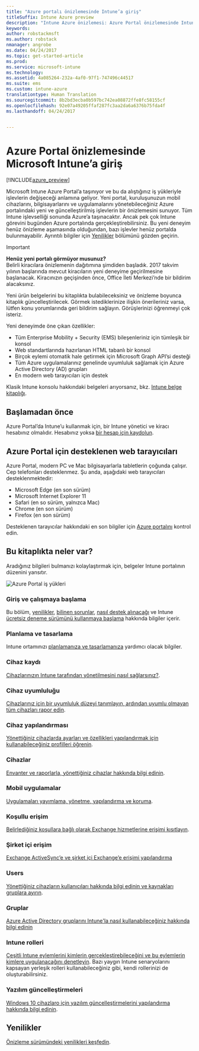 ```yaml
---
title: "Azure portalı önizlemesinde Intune’a giriş"
titleSuffix: Intune Azure preview
description: "Intune Azure önizlemesi: Azure Portal önizlemesinde Intune hakkındaki temel bilgileri alın ve cihazlarınızı yönetmenize nasıl yardımcı olabileceğini öğrenin."
keywords: 
author: robstackmsft
ms.author: robstack
nmanager: angrobe
ms.date: 04/24/2017
ms.topic: get-started-article
ms.prod: 
ms.service: microsoft-intune
ms.technology: 
ms.assetid: 4a085264-232a-4af0-97f1-747496c44517
ms.suite: ems
ms.custom: intune-azure
translationtype: Human Translation
ms.sourcegitcommit: 8b2bd3ecba0b597bc742ea08872ffe8fc58155cf
ms.openlocfilehash: 92e07a49205ffaf287fc3aa2da6a6376b75fda4f
ms.lasthandoff: 04/24/2017


---
```



# <a name="introduction-to-microsoft-intune-in-the-azure-portal-preview"></a>Azure Portal önizlemesinde Microsoft Intune’a giriş


[!INCLUDE[azure_preview](../includes/azure_preview.md)]

Microsoft Intune Azure Portal’a taşınıyor ve bu da alıştığınız iş yükleriyle işlevlerin değişeceği anlamına geliyor.
Yeni portal, kuruluşunuzun mobil cihazlarını, bilgisayarlarını ve uygulamalarını yönetebileceğiniz Azure portalındaki yeni ve güncelleştirilmiş işlevlerin bir önizlemesini sunuyor.
Tüm Intune işlevselliği sonunda Azure’a taşınacaktır. Ancak pek çok Intune görevini bugünden Azure portalında gerçekleştirebilirsiniz. Bu yeni deneyim henüz önizleme aşamasında olduğundan, bazı işlevler henüz portalda bulunmayabilir. Ayrıntılı bilgiler için [Yenilikler](#what's-new) bölümünü gözden geçirin.

> [!IMPORTANT]
> **Henüz yeni portalı görmüyor musunuz?**<br>
> Belirli kiracılara önizlemenin dağıtımına şimdiden başladık. 2017 takvim yılının başlarında mevcut kiracıların yeni deneyime geçirilmesine başlanacak. Kiracınızın geçişinden önce, Office İleti Merkezi’nde bir bildirim alacaksınız.


Yeni ürün belgelerini bu kitaplıkta bulabileceksiniz ve önizleme boyunca kitaplık güncelleştirilecek. Görmek istediklerinize ilişkin önerileriniz varsa, lütfen konu yorumlarında geri bildirim sağlayın. Görüşlerinizi öğrenmeyi çok isteriz.

<!--- You can view the new Intune technical preview console in Azure at [portal.azure.com]. --->

Yeni deneyimde öne çıkan özellikler:

- Tüm Enterprise Mobility + Security (EMS) bileşenleriniz için tümleşik bir konsol
- Web standartlarında hazırlanan HTML tabanlı bir konsol
- Birçok eylemi otomatik hale getirmek için Microsoft Graph API’si desteği
- Tüm Azure uygulamalarınız genelinde uyumluluk sağlamak için Azure Active Directory (AD) grupları
- En modern web tarayıcıları için destek

Klasik Intune konsolu hakkındaki belgeleri arıyorsanız, bkz. [Intune belge kitaplığı](https://docs.microsoft.com/en-us/intune/).

## <a name="before-you-start"></a>Başlamadan önce

Azure Portal’da Intune’u kullanmak için, bir Intune yönetici ve kiracı hesabınız olmalıdır. Hesabınız yoksa [bir hesap için kaydolun](https://portal.office.com/Signup/Signup.aspx?OfferId=40BE278A-DFD1-470a-9EF7-9F2596EA7FF9&dl=INTUNE_A&ali=1#0%20).

## <a name="supported-web-browsers-for-the-azure-portal"></a>Azure Portal için desteklenen web tarayıcıları

Azure Portal, modern PC ve Mac bilgisayarlarla tabletlerin çoğunda çalışır. Cep telefonları desteklenmez.
Şu anda, aşağıdaki web tarayıcıları desteklenmektedir:

- Microsoft Edge (en son sürüm)
- Microsoft Internet Explorer 11
- Safari (en so sürüm, yalnızca Mac)
- Chrome (en son sürüm)
- Firefox (en son sürüm)

Desteklenen tarayıcılar hakkındaki en son bilgiler için [Azure portalını](https://docs.microsoft.com/azure/azure-preview-portal-supported-browsers-devices) kontrol edin.

## <a name="whats-in-this-library"></a>Bu kitaplıkta neler var?

Aradığınız bilgileri bulmanızı kolaylaştırmak için, belgeler Intune portalının düzenini yansıtır.

![Azure Portal iş yükleri](./media/azure-portal-workloads.png)

### <a name="introduction-and-get-started"></a>Giriş ve çalışmaya başlama
Bu bölüm, [yenilikler](/intune-azure/introduction/whats-new), [bilinen sorunlar](/intune-azure/introduction/known-issues-in-the-intune-preview), [nasıl destek alınacağı](/intune-azure/introduction/how-to-get-support-for-microsoft-intune) ve Intune [ücretsiz deneme sürümünü kullanmaya başlama](/intune-azure/introduction/sign-up-free-trial-microsoft-intune) hakkında bilgiler içerir.
### <a name="plan-and-design"></a>Planlama ve tasarlama
Intune ortamınızı [planlamanıza ve tasarlamanıza](/intune-azure/plan-and-design/get-started) yardımcı olacak bilgiler.
### <a name="device-enrollment"></a>Cihaz kaydı
[Cihazlarınızın Intune tarafından yönetilmesini nasıl sağlarsınız?](/intune-azure/enroll-devices/what-is).
### <a name="device-compliance"></a>Cihaz uyumluluğu
[Cihazlarınız için bir uyumluluk düzeyi tanımlayın, ardından uyumlu olmayan tüm cihazları rapor edin](/intune-azure/set-device-compliance/what-is-device-compliance).
### <a name="device-configuration"></a>Cihaz yapılandırması
[Yönettiğiniz cihazlarda ayarları ve özellikleri yapılandırmak için kullanabileceğiniz profilleri öğrenin](/intune-azure/configure-devices/what-are-device-profiles).
### <a name="devices"></a>Cihazlar
[Envanter ve raporlarla, yönettiğiniz cihazlar hakkında bilgi edinin](/intune-azure/manage-devices/what-is).
### <a name="mobile-apps"></a>Mobil uygulamalar
[Uygulamaları yayımlama, yönetme, yapılandırma ve koruma](/intune-azure/manage-apps/what-is-app-management).
### <a name="conditional-access"></a>Koşullu erişim
[Belirlediğiniz koşullara bağlı olarak Exchange hizmetlerine erişimi kısıtlayın](/intune-azure/conditional-access/what-is-conditional-access).
### <a name="on-premises-access"></a>Şirket içi erişim
[Exchange ActiveSync’e ve şirket içi Exchange’e erişimi yapılandırma](/intune/deploy-use/mobile-device-management-with-exchange-activesync-and-microsoft-intune)
### <a name="users"></a>Users
[Yönettiğiniz cihazların kullanıcıları hakkında bilgi edinin ve kaynakları gruplara ayırın](/intune-azure/manage-users/what-is).
### <a name="groups"></a>Gruplar
[Azure Active Directory gruplarını Intune'la nasıl kullanabileceğiniz hakkında bilgi edinin](/intune-azure/manage-users/get-started-with-groups)
### <a name="intune-roles"></a>Intune rolleri
[Çeşitli Intune eylemlerini kimlerin gerçekleştirebileceğini ve bu eylemlerin kimlere uygulanacağını denetleyin](/intune-azure/access-control/role-based-access-control). Bazı yaygın Intune senaryolarını kapsayan yerleşik rolleri kullanabileceğiniz gibi, kendi rollerinizi de oluşturabilirsiniz.
### <a name="software-updates"></a>Yazılım güncelleştirmeleri
[Windows 10 cihazlaro için yazılım güncelleştirmelerini yapılandırma hakkında bilgi edinin](/intune-azure/configure-devices/how-to-configure-windows-update-for-business).



## <a name="whats-new"></a>Yenilikler

[Önizleme sürümündeki yenilikleri keşfedin](/intune-azure/introduction/whats-new).

